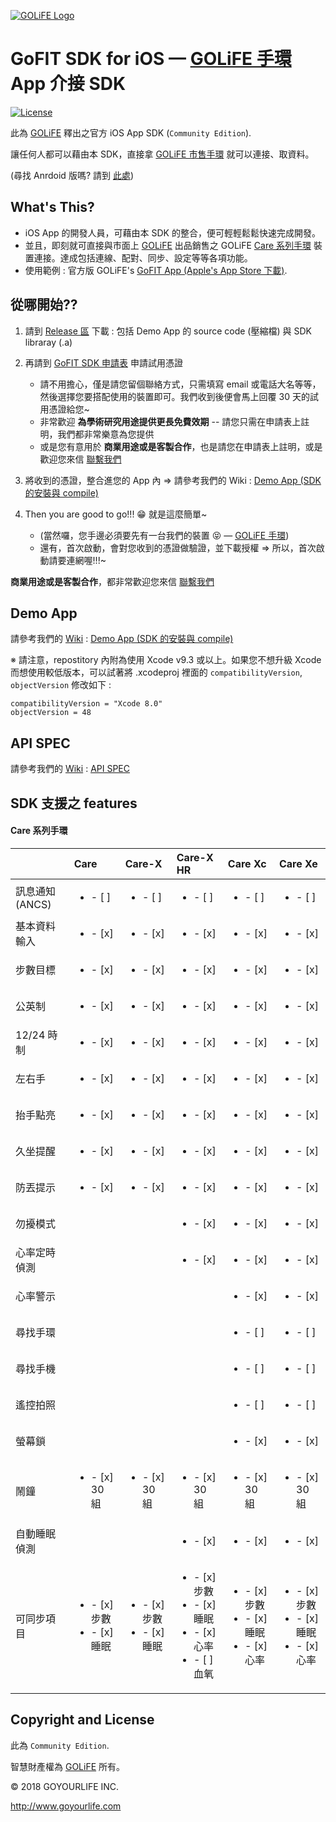 [![GOLiFE Logo](http://www.goyourlife.com/images/common/logo.png)](http://www.goyourlife.com)

# GoFIT SDK for iOS — [GOLiFE 手環](http://www.goyourlife.com/zh-TW/productlist/#health) App 介接 SDK

[![License](https://img.shields.io/badge/License-Apache%202.0-blue.svg)](https://opensource.org/licenses/Apache-2.0)

此為 [GOLiFE](http://www.goyourlife.com) 釋出之官方 iOS App SDK (`Community Edition`).

讓任何人都可以藉由本 SDK，直接拿 [GOLiFE 市售手環](http://www.goyourlife.com/zh-TW/productlist/#health) 就可以連接、取資料。

(尋找 Anrdoid 版嗎? 請到 [此處](/../../../GoFIT_SDK_Android))


## What's This?
- iOS App 的開發人員，可藉由本 SDK 的整合，便可輕輕鬆鬆快速完成開發。
- 並且，即刻就可直接與市面上 [GOLiFE](http://www.goyourlife.com) 出品銷售之 GOLiFE [Care 系列手環](http://www.goyourlife.com/zh-TW/productlist/#health) 裝置連接。達成包括連線、配對、同步、設定等等各項功能。
- 使用範例 : 官方版 GOLiFE's [GoFIT App (Apple's App Store 下載)](https://itunes.apple.com/tw/app/golife-fit/id834110307?l=zh).


## 從哪開始??
1. 請到 [Release 區](/../../releases) 下載 : 包括 Demo App 的 source code (壓縮檔) 與 SDK libraray (.a)

2. 再請到 [GoFIT SDK 申請表](https://docs.google.com/forms/d/1WutpWDV6VlGUhq2RZs2takjcGKHctG2GYfNQr81CA-0/) 申請試用憑證
    - 請不用擔心，僅是請您留個聯絡方式，只需填寫 email 或電話大名等等，然後選擇您要搭配使用的裝置即可。我們收到後便會馬上回覆 30 天的試用憑證給您~
    - 非常歡迎 **為學術研究用途提供更長免費效期** -- 請您只需在申請表上註明，我們都非常樂意為您提供
    - 或是您有意用於 **商業用途或是客製合作**，也是請您在申請表上註明，或是歡迎您來信 [聯繫我們](http://www.goyourlife.com/zh-TW/feedback/)

3. 將收到的憑證，整合進您的 App 內 &rArr; 請參考我們的 Wiki : [Demo App (SDK 的安裝與 compile)](/../../wiki/Demo-App-(SDK-%E7%9A%84%E5%AE%89%E8%A3%9D%E8%88%87-compile))

4. Then you are good to go!!! :grin: 就是這麼簡單~
    - (當然囉，您手邊必須要先有一台我們的裝置 :stuck_out_tongue_closed_eyes: — [GOLiFE 手環](http://www.goyourlife.com/zh-TW/productlist/#health))
    - 還有，首次啟動，會對您收到的憑證做驗證，並下載授權 &rArr; 所以，首次啟動請要連網喔!!!~

**商業用途或是客製合作**，都非常歡迎您來信 [聯繫我們](http://www.goyourlife.com/zh-TW/feedback/)


## Demo App
請參考我們的 [Wiki](/../../wiki) : [Demo App (SDK 的安裝與 compile)](/../../wiki/Demo-App-(SDK-%E7%9A%84%E5%AE%89%E8%A3%9D%E8%88%87-compile))

※ 請注意，repostitory 內附為使用 Xcode v9.3 或以上。如果您不想升級 Xcode 而想使用較低版本，可以試著將 .xcodeproj 裡面的 `compatibilityVersion`, `objectVersion` 修改如下 : 

 ```
 compatibilityVersion = "Xcode 8.0"
 objectVersion = 48
 ```

## API SPEC
請參考我們的 [Wiki](/../../wiki) : [API SPEC](/../../wiki/GoFIT-SDK-iOS-Application-Programming-Interface-Specifications)


## SDK 支援之 features

#### Care 系列手環

|            | Care         | Care-X     | Care-X HR  | Care Xc    | Care Xe    | 
|:-----------|:-------------|:-----------|:-----------|:-----------|:-----------|
| 訊息通知 (ANCS) | <ul><li>- [ ] </li></ul> | <ul><li>- [ ] </li></ul> | <ul><li>- [ ] </li></ul> | <ul><li>- [ ] </li></ul> | <ul><li>- [ ] </li></ul> |
| 基本資料輸入 | <ul><li>- [x] </li></ul> | <ul><li>- [x] </li></ul> | <ul><li>- [x] </li></ul> | <ul><li>- [x] </li></ul> | <ul><li>- [x] </li></ul> |
| 步數目標 | <ul><li>- [x] </li></ul> | <ul><li>- [x] </li></ul> | <ul><li>- [x] </li></ul> | <ul><li>- [x] </li></ul> | <ul><li>- [x] </li></ul> |
| 公英制 | <ul><li>- [x] </li></ul> | <ul><li>- [x] </li></ul> | <ul><li>- [x] </li></ul> | <ul><li>- [x] </li></ul> | <ul><li>- [x] </li></ul> |
| 12/24 時制 | <ul><li>- [x] </li></ul> | <ul><li>- [x] </li></ul> | <ul><li>- [x] </li></ul> | <ul><li>- [x] </li></ul> | <ul><li>- [x] </li></ul> |
| 左右手 | <ul><li>- [x] </li></ul> | <ul><li>- [x] </li></ul> | <ul><li>- [x] </li></ul> | <ul><li>- [x] </li></ul> | <ul><li>- [x] </li></ul> |
| 抬手點亮 | <ul><li>- [x] </li></ul> | <ul><li>- [x] </li></ul> | <ul><li>- [x] </li></ul> | <ul><li>- [x] </li></ul> | <ul><li>- [x] </li></ul> |
| 久坐提醒 | <ul><li>- [x] </li></ul> | <ul><li>- [x] </li></ul> | <ul><li>- [x] </li></ul> | <ul><li>- [x] </li></ul> | <ul><li>- [x] </li></ul> |
| 防丟提示 | <ul><li>- [x] </li></ul> | <ul><li>- [x] </li></ul> | <ul><li>- [x] </li></ul> | <ul><li>- [x] </li></ul> | <ul><li>- [x] </li></ul> |
| 勿擾模式 |    |    | <ul><li>- [x] </li></ul> | <ul><li>- [x] </li></ul> | <ul><li>- [x] </li></ul> |
| 心率定時偵測 |    |    | <ul><li>- [x] </li></ul> | <ul><li>- [x] </li></ul> | <ul><li>- [x] </li></ul> |
| 心率警示 |    |    |    | <ul><li>- [x] </li></ul> | <ul><li>- [x] </li></ul> |
| 尋找手環 |    |    |    | <ul><li>- [ ] </li></ul> | <ul><li>- [ ] </li></ul> |
| 尋找手機 |    |    |    | <ul><li>- [ ] </li></ul> | <ul><li>- [ ] </li></ul> |
| 遙控拍照 |    |    |    | <ul><li>- [ ] </li></ul> | <ul><li>- [ ] </li></ul> |
| 螢幕鎖 |    |    |    | <ul><li>- [x] </li></ul> | <ul><li>- [x] </li></ul> |
| 鬧鐘 | <ul><li>- [x] 30 組 </li></ul> | <ul><li>- [x] 30 組 </li></ul> | <ul><li>- [x] 30 組 </li></ul> | <ul><li>- [x] 30 組 </li></ul> | <ul><li>- [x] 30 組 </li></ul> |
| 自動睡眠偵測 |    |    | <ul><li>- [x] </li></ul> | <ul><li>- [x] </li></ul> | <ul><li>- [x] </li></ul> |
| 可同步項目 | <ul><li>- [x] 步數</li><li>- [x] 睡眠</li></ul> | <ul><li>- [x] 步數</li><li>- [x] 睡眠</li></ul> | <ul><li>- [x] 步數</li><li>- [x] 睡眠</li><li>- [x] 心率</li><li>- [ ] 血氧</li></ul> | <ul><li>- [x] 步數</li><li>- [x] 睡眠</li><li>- [x] 心率</li></ul> | <ul><li>- [x] 步數</li><li>- [x] 睡眠</li><li>- [x] 心率</li></ul> |

## Copyright and License
此為 `Community Edition`.

智慧財產權為 [GOLiFE](http://www.goyourlife.com) 所有。

&copy; 2018 GOYOURLIFE INC. 

http://www.goyourlife.com
